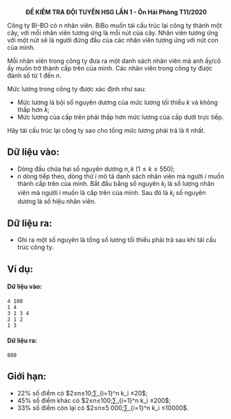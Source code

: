 **<center>ĐỀ KIỂM TRA ĐỘI TUYỂN HSG LẦN 1 - Ôn Hải Phòng T11/2020</center>**

Công ty BI-BO có n nhân viên. BiBo muốn tái cấu trúc lại công ty thành một cây, với mỗi nhân viên tương ứng là mỗi nút của cây. Nhân viên tương ứng với một nút sẽ là người đứng đầu của các nhân viên tương ứng với nút con của mình.

Mỗi nhân viên trong công ty đưa ra một danh sách nhân viên mà anh ấy/cô ấy muốn trở thành cấp trên của mình. Các nhân viên trong công ty được đánh số từ $1$ đến $n$.

Mức lương trong công ty được xác định như sau:
- Mức lương là bội số nguyên dương của mức lương tối thiểu $k$ và không thấp hơn $k$;
- Mức lương của cấp trên phải thấp hơn mức lương của cấp dưới trực tiếp.

Hãy tái cấu trúc lại công ty sao cho tổng mức lương phải trả là ít nhất.

## Dữ liệu vào:
- Dòng đầu chứa hai số nguyên dương $n,k\ (1≤k≤550)$;
- $n$ dòng tiếp theo, dòng thứ $i$ mô tả danh sách nhân viên mà người $i$ muốn thành cấp trên của mình. Bắt đầu bằng số nguyên $k_i$ là số lượng nhân viên mà người $i$ muốn là cấp trên của mình. Sau đó là $k_i$ số nguyên dương là số hiệu nhân viên.

## Dữ liệu ra:
- Ghi ra một số nguyên là tổng số lương tối thiểu phải trả sau khi tái cấu trúc công ty.

## Ví dụ:
#### Dữ liệu vào:
```
4 100
1 4
3 1 3 4
2 1 2
1 3
```

#### Dữ liệu ra:
```
800
```

## Giới hạn:
- $22\%$ số điểm có $2≤n≤10;∑_{i=1}^n k_i ≤20$;
- $45\%$ số điểm khác có $2≤n≤100;∑_{i=1}^n k_i ≤200$;
- $33\%$ số điểm còn lại có $2≤n≤5 000;∑_{i=1}^n k_i ≤10000$.